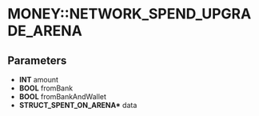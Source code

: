 # MONEY::NETWORK_SPEND_UPGRADE_ARENA

## Parameters
* **INT** amount
* **BOOL** fromBank
* **BOOL** fromBankAndWallet
* **STRUCT_SPENT_ON_ARENA\*** data
